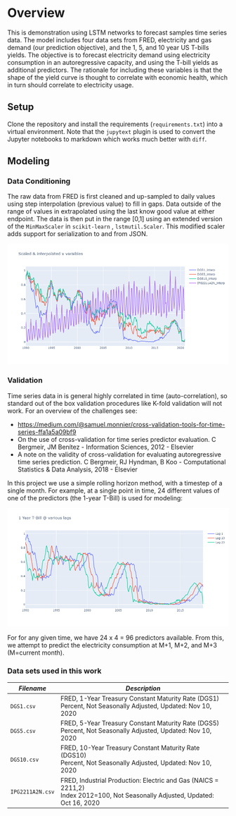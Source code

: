 # Overview

This is demonstration using LSTM networks to forecast samples time series data. The model includes four data sets from FRED, electricity and gas demand (our prediction objective), and the 1, 5, and 10 year US T-bills yields. The objective is to forecast electricity demand using electricity consumption in an autoregressive capacity, and using the T-bill yields as additional predictors. The rationale for including these variables is that the shape of the yield curve is thought to correlate with economic health, which in turn should correlate to electricity usage.

## Setup

Clone the repository and install the requirements (`requirements.txt`) into a virtual environment. Note that the `jupytext` plugin is used to convert the Jupyter notebooks to markdown which works much better with `diff`.

## Modeling

### Data Conditioning

The raw data from FRED is first cleaned and up-sampled to daily values using step interpolation (previous value) to fill in gaps. Data outside of the range of values in extrapolated using the last know good value at either endpoint. The data is then put in the range [0,1] using an extended version of the `MinMaxScaler` in `scikit-learn` , `lstmutil.Scaler`. This modified scaler adds support for serialization to and from JSON.

![conditioned data](./images/scaled_x_vars.png)

### Validation

Time series data in is general highly correlated in time (auto-correlation), so standard out of the box validation procedures like K-fold validation will not work. For an overview of the challenges see:

- https://medium.com/@samuel.monnier/cross-validation-tools-for-time-series-ffa1a5a09bf9
- On the use of cross-validation for time series predictor evaluation. C Bergmeir, JM Benítez - Information Sciences, 2012 - Elsevier
- A note on the validity of cross-validation for evaluating autoregressive time series prediction. C Bergmeir, RJ Hyndman, B Koo - Computational Statistics & Data Analysis, 2018 - Elsevier

In this project we use a simple rolling horizon method, with a timestep of a single month. For example, at a single point in time, 24 different values of one of the predictors (the 1-year T-Bill) is used for modeling:

![Image of series lag](./images/lag_example.png)

For for any given time, we have 24 x 4 = 96 predictors available. From this, we attempt to predict the electricity consumption at M+1, M+2, and M+3 (M=current month).

### Data sets used in this work

| *Filename*       | *Description*                                           |
| ---------------- | ------------------------------------------------------- |
| `DGS1.csv`       | FRED, 1-Year Treasury Constant Maturity Rate (DGS1)<br>Percent, Not Seasonally Adjusted, Updated: Nov 10, 2020                   |
| `DGS5.csv`       | FRED, 5-Year Treasury Constant Maturity Rate (DGS5)<br>Percent, Not Seasonally Adjusted, Updated: Nov 10, 2020                   |
| `DGS10.csv`      | FRED, 10-Year Treasury Constant Maturity Rate (DGS10)<br>Percent, Not Seasonally Adjusted, Updated: Nov 10, 2020                 |
| `IPG2211A2N.csv` | FRED, Industrial Production: Electric and Gas (NAICS = 2211,2)<br>Index 2012=100, Not Seasonally Adjusted, Updated: Oct 16, 2020 |
